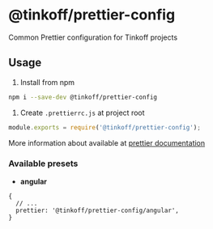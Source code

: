 # @tinkoff/prettier-config

Common Prettier configuration for Tinkoff projects

## Usage

1. Install from npm

```bash
npm i --save-dev @tinkoff/prettier-config
```

1. Create `.prettierrc.js` at project root

```js
module.exports = require('@tinkoff/prettier-config');
```

More information about available at
[prettier documentation](https://prettier.io/docs/en/configuration.html#sharing-configurations)

### Available presets

- **angular**

```json5
{
  // ...
  prettier: '@tinkoff/prettier-config/angular',
}
```
